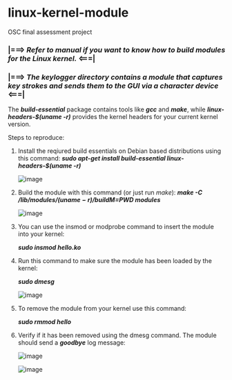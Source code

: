 # linux-kernel-module
OSC final assessment project

### |===> ***Refer to manual if you want to know how to build modules for the Linux kernel.*** <===|

### |===> ***The keylogger directory contains a module that captures key strokes and sends them to the GUI via a character device*** <===|

The ***build-essential*** package contains tools like ***gcc*** and ***make***, while ***linux-headers-$(uname -r)*** provides the kernel headers for your current kernel version.

Steps to reproduce:
  1. Install the reqiured build essentials on Debian based distributions using this command:
      ***sudo apt-get install build-essential linux-headers-$(uname -r)***
   
      ![image](https://user-images.githubusercontent.com/71591558/220911247-7ea5accb-4b92-447c-a48b-dfa67e8d18c1.png)
  
  2. Build the module with this command (or just run *make*):
      ***make -C /lib/modules/$(uname -r)/build M=$PWD modules***
  
      ![image](https://user-images.githubusercontent.com/71591558/220914657-c8fa85ca-8a9c-4fbe-85b7-762fd4a243eb.png)

  3. You can use the insmod or modprobe command to insert the module into your kernel:
  
      ***sudo insmod hello.ko***
  
  4. Run this command to make sure the module has been loaded by the kernel: 
  
      ***sudo dmesg***
      
      ![image](https://user-images.githubusercontent.com/71591558/220915557-5e165f3c-fc0b-448a-9de3-7f6e5e3dee82.png)

  5. To remove the module from your kernel use this command: 

      ***sudo rmmod hello***
      
  6. Verify if it has been removed using the dmesg command. The module should send a ***goodbye*** log message:

      ![image](https://user-images.githubusercontent.com/71591558/220928985-b97cce21-6939-4aff-8a35-730186aa69b9.png)
      
      ![image](https://user-images.githubusercontent.com/71591558/220929142-dad90dcc-bec6-4463-9199-882336f805fa.png)

